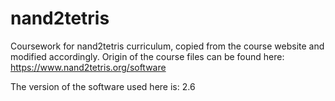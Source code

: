 # nand2tetris
Coursework for nand2tetris curriculum, copied from the course website and modified accordingly. Origin of the course files can be found here: https://www.nand2tetris.org/software

The version of the software used here is: 2.6
